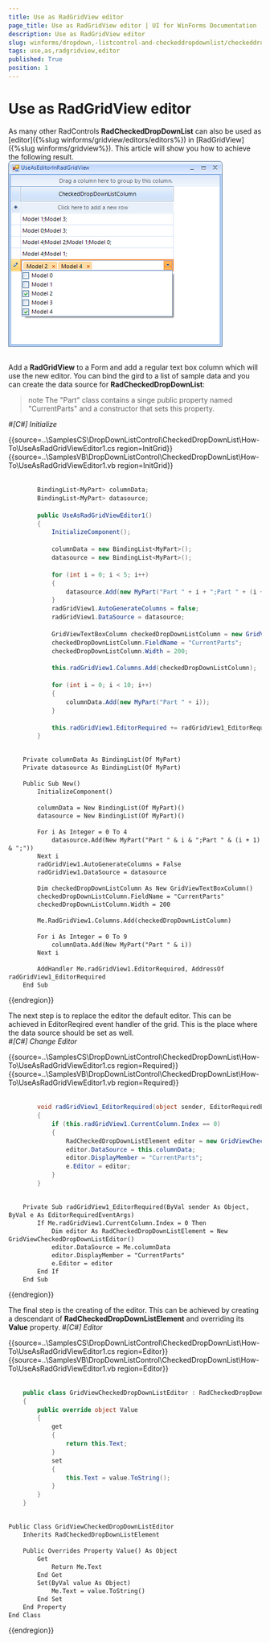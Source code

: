 ```yaml
---
title: Use as RadGridView editor
page_title: Use as RadGridView editor | UI for WinForms Documentation
description: Use as RadGridView editor
slug: winforms/dropdown,-listcontrol-and-checkeddropdownlist/checkeddropdownlist/how-to/use-as-radgridview-editor
tags: use,as,radgridview,editor
published: True
position: 1
---
```


# Use as RadGridView editor



As many other RadControls __RadCheckedDropDownList__ can also be used as [editor]({%slug winforms/gridview/editors/editors%}) in
        [RadGridView]({%slug winforms/gridview%}). This article will show you how to achieve the following result.
      ![dropdown-and-listcontrol-checkeddropdownlist-how-to-use-as-radgridview-editor 001](images/dropdown-and-listcontrol-checkeddropdownlist-how-to-use-as-radgridview-editor001.png)

## 

Add a __RadGridView__ to a Form and add a regular text box column which will use the new editor. You can bind the gird to 
          a list of sample data and you can create the data source for __RadCheckedDropDownList__:
        

>note The "Part" class contains a singe public property named "CurrentParts" and a constructor that sets this property.
>
#_[C#] Initialize_

	



{{source=..\SamplesCS\DropDownListControl\CheckedDropDownList\How-To\UseAsRadGridViewEditor1.cs region=InitGrid}} 
{{source=..\SamplesVB\DropDownListControl\CheckedDropDownList\How-To\UseAsRadGridViewEditor1.vb region=InitGrid}} 

````C#
        
        BindingList<MyPart> columnData;
        BindingList<MyPart> datasource;

        public UseAsRadGridViewEditor1()
        {
            InitializeComponent();
            
            columnData = new BindingList<MyPart>();
            datasource = new BindingList<MyPart>();
            
            for (int i = 0; i < 5; i++)
            {
                datasource.Add(new MyPart("Part " + i + ";Part " + (i + 1) + ";"));
            }
            radGridView1.AutoGenerateColumns = false;
            radGridView1.DataSource = datasource;
            
            GridViewTextBoxColumn checkedDropDownListColumn = new GridViewTextBoxColumn();
            checkedDropDownListColumn.FieldName = "CurrentParts";
            checkedDropDownListColumn.Width = 200;
            
            this.radGridView1.Columns.Add(checkedDropDownListColumn);
            
            for (int i = 0; i < 10; i++)
            {
                columnData.Add(new MyPart("Part " + i));
            }
            
            this.radGridView1.EditorRequired += radGridView1_EditorRequired;
        }
````
````VB.NET

    Private columnData As BindingList(Of MyPart)
    Private datasource As BindingList(Of MyPart)

    Public Sub New()
        InitializeComponent()

        columnData = New BindingList(Of MyPart)()
        datasource = New BindingList(Of MyPart)()

        For i As Integer = 0 To 4
            datasource.Add(New MyPart("Part " & i & ";Part " & (i + 1) & ";"))
        Next i
        radGridView1.AutoGenerateColumns = False
        radGridView1.DataSource = datasource

        Dim checkedDropDownListColumn As New GridViewTextBoxColumn()
        checkedDropDownListColumn.FieldName = "CurrentParts"
        checkedDropDownListColumn.Width = 200

        Me.RadGridView1.Columns.Add(checkedDropDownListColumn)

        For i As Integer = 0 To 9
            columnData.Add(New MyPart("Part " & i))
        Next i

        AddHandler Me.radGridView1.EditorRequired, AddressOf radGridView1_EditorRequired
    End Sub
````

{{endregion}} 




The next step is to replace the editor the default editor. This can be achieved in EditorReqired event handler of the grid. This is the place where the data
          source should be set as well.  
        #_[C#] Change Editor_

	



{{source=..\SamplesCS\DropDownListControl\CheckedDropDownList\How-To\UseAsRadGridViewEditor1.cs region=Required}} 
{{source=..\SamplesVB\DropDownListControl\CheckedDropDownList\How-To\UseAsRadGridViewEditor1.vb region=Required}} 

````C#
            
        void radGridView1_EditorRequired(object sender, EditorRequiredEventArgs e)
        {
            if (this.radGridView1.CurrentColumn.Index == 0)
            {
                RadCheckedDropDownListElement editor = new GridViewCheckedDropDownListEditor();
                editor.DataSource = this.columnData;
                editor.DisplayMember = "CurrentParts";
                e.Editor = editor;
            }
        }
````
````VB.NET

    Private Sub radGridView1_EditorRequired(ByVal sender As Object, ByVal e As EditorRequiredEventArgs)
        If Me.radGridView1.CurrentColumn.Index = 0 Then
            Dim editor As RadCheckedDropDownListElement = New GridViewCheckedDropDownListEditor()
            editor.DataSource = Me.columnData
            editor.DisplayMember = "CurrentParts"
            e.Editor = editor
        End If
    End Sub
````

{{endregion}} 




The final step is the creating of the editor. This can be achieved by creating a descendant of __RadCheckedDropDownListElement__ 
          and overriding its __Value__ property.
        #_[C#] Editor_

	



{{source=..\SamplesCS\DropDownListControl\CheckedDropDownList\How-To\UseAsRadGridViewEditor1.cs region=Editor}} 
{{source=..\SamplesVB\DropDownListControl\CheckedDropDownList\How-To\UseAsRadGridViewEditor1.vb region=Editor}} 

````C#
            
    public class GridViewCheckedDropDownListEditor : RadCheckedDropDownListElement
    {
        public override object Value
        {
            get
            {
                return this.Text;
            }
            set
            {
                this.Text = value.ToString();
            }
        }
    }
````
````VB.NET

Public Class GridViewCheckedDropDownListEditor
    Inherits RadCheckedDropDownListElement

    Public Overrides Property Value() As Object
        Get
            Return Me.Text
        End Get
        Set(ByVal value As Object)
            Me.Text = value.ToString()
        End Set
    End Property
End Class
````

{{endregion}} 




